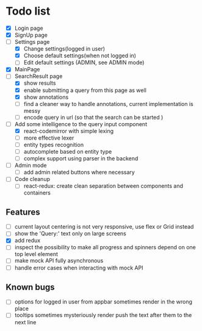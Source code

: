 # Todo list
- [X] Login page
- [X] SignUp page
- [ ] Settings page
    - [X] Change settings(logged in user)
    - [X] Choose default settings(when not logged in)
    - [ ] Edit default settings (ADMIN, see ADMIN mode) 
- [X] MainPage
- [ ] SearchResult page
    - [X] show results
    - [X] enable submitting a query from this page as well
    - [X] show annotations
    - [ ] find a cleaner way to handle annotations, current implementation is messy
    - [ ] encode query in url (so that the search can be started )
    
- [ ] Add some intelligence to the query input component
    -[X] react-codemirror with simple lexing
    -[ ] more effective lexer
    -[ ] entity types recognition
    -[ ] autocomplete based on entity type
    -[ ] complex support using parser in the backend
- [ ] Admin mode
    - [ ] add admin related buttons where necessary
- [ ] Code cleanup
    - [ ] react-redux: create clean separation between components and containers    
 
## Features
- [ ] current layout centering is not very responsive, use flex or Grid instead 
- [ ] show the 'Query:' text only on large screens
- [X] add redux
- [ ] inspect the possibility to make all progress and spinners depend on one top level element
- [ ] make mock API fully asynchronous
- [ ] handle error cases when interacting with mock API 

## Known bugs
- [ ] options for logged in user from appbar sometimes render in the wrong place
- [ ] tooltips sometimes mysteriously render push the text after them to the next line